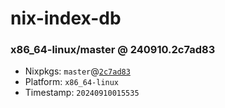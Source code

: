 # nix-index-db
### x86_64-linux/master @ 240910.2c7ad83
- Nixpkgs: `master`@[`2c7ad83`](https://github.com/NixOS/nixpkgs/commit/2c7ad8319250a1518da76b9ee5b3eac6010a5886)
- Platform: `x86_64-linux`
- Timestamp: `20240910015535`
